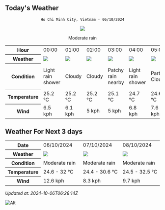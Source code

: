 ## Today's Weather
<div align="center">

`Ho Chi Minh City, Vietnam - 06/10/2024`

<img src="https://cdn.weatherapi.com/weather/64x64/day/302.png"/>

Moderate rain

</div>


<table>
    <tr>
        <th>Hour</th>
          <td>00:00</div>   <td>01:00</div>   <td>02:00</div>   <td>03:00</div>   <td>04:00</div>   <td>05:00</div>   <td>06:00</div>   <td>07:00</div>   <td>08:00</div>   <td>09:00</div>   <td>10:00</div>   <td>11:00</div>   <td>12:00</div>   <td>$${\color{red}13:00}$$</td>   <td>14:00</div>   <td>15:00</div>   <td>16:00</div>   <td>17:00</div>   <td>18:00</div>   <td>19:00</div>   <td>20:00</div>   <td>21:00</div>   <td>22:00</div>   <td>23:00</div> 
    </tr>
    <tr>
        <th>Weather</th>
        <td><img src="https://cdn.weatherapi.com/weather/64x64/night/353.png"></img></td><td><img src="https://cdn.weatherapi.com/weather/64x64/night/119.png"></img></td><td><img src="https://cdn.weatherapi.com/weather/64x64/night/119.png"></img></td><td><img src="https://cdn.weatherapi.com/weather/64x64/night/176.png"></img></td><td><img src="https://cdn.weatherapi.com/weather/64x64/night/353.png"></img></td><td><img src="https://cdn.weatherapi.com/weather/64x64/night/116.png"></img></td><td><img src="https://cdn.weatherapi.com/weather/64x64/day/113.png"></img></td><td><img src="https://cdn.weatherapi.com/weather/64x64/day/113.png"></img></td><td><img src="https://cdn.weatherapi.com/weather/64x64/day/113.png"></img></td><td><img src="https://cdn.weatherapi.com/weather/64x64/day/116.png"></img></td><td><img src="https://cdn.weatherapi.com/weather/64x64/day/176.png"></img></td><td><img src="https://cdn.weatherapi.com/weather/64x64/day/176.png"></img></td><td><img src="https://cdn.weatherapi.com/weather/64x64/day/353.png"></img></td><td><img src="https://cdn.weatherapi.com/weather/64x64/day/116.png"></img></td><td><img src="https://cdn.weatherapi.com/weather/64x64/day/353.png"></img></td><td><img src="https://cdn.weatherapi.com/weather/64x64/day/356.png"></img></td><td><img src="https://cdn.weatherapi.com/weather/64x64/day/356.png"></img></td><td><img src="https://cdn.weatherapi.com/weather/64x64/day/356.png"></img></td><td><img src="https://cdn.weatherapi.com/weather/64x64/night/353.png"></img></td><td><img src="https://cdn.weatherapi.com/weather/64x64/night/176.png"></img></td><td><img src="https://cdn.weatherapi.com/weather/64x64/night/176.png"></img></td><td><img src="https://cdn.weatherapi.com/weather/64x64/night/176.png"></img></td><td><img src="https://cdn.weatherapi.com/weather/64x64/night/176.png"></img></td><td><img src="https://cdn.weatherapi.com/weather/64x64/night/176.png"></img></td>
    </tr>
    <tr>
        <th>Condition</th>
        <td width="200px">Light rain shower</td><td width="200px">Cloudy </td><td width="200px">Cloudy </td><td width="200px">Patchy rain nearby</td><td width="200px">Light rain shower</td><td width="200px">Partly Cloudy </td><td width="200px">Sunny</td><td width="200px">Sunny</td><td width="200px">Sunny</td><td width="200px">Partly Cloudy </td><td width="200px">Patchy rain nearby</td><td width="200px">Patchy rain nearby</td><td width="200px">Light rain shower</td><td width="200px">Partly cloudy</td><td width="200px">Light rain shower</td><td width="200px">Moderate or heavy rain shower</td><td width="200px">Moderate or heavy rain shower</td><td width="200px">Moderate or heavy rain shower</td><td width="200px">Light rain shower</td><td width="200px">Patchy rain nearby</td><td width="200px">Patchy rain nearby</td><td width="200px">Patchy rain nearby</td><td width="200px">Patchy rain nearby</td><td width="200px">Patchy rain nearby</td>
    </tr>
    <tr>
        <th>Temperature</th>
        <td>25.2 °C</td><td>25.2 °C</td><td>25.2 °C</td><td>25.1 °C</td><td>24.7 °C</td><td>24.6 °C</td><td>24.6 °C</td><td>25.9 °C</td><td>27.5 °C</td><td>29.3 °C</td><td>30.8 °C</td><td>31.9 °C</td><td>31.7 °C</td><td>31.1 °C</td><td>31.7 °C</td><td>30.9 °C</td><td>29.3 °C</td><td>27.4 °C</td><td>26.3 °C</td><td>26 °C</td><td>25.9 °C</td><td>25.8 °C</td><td>25.6 °C</td><td>25.4 °C</td>
    </tr>
    <tr>
        <th>Wind</th>
        <td>6.5 kph</td><td>6.1 kph</td><td>5 kph</td><td>5 kph</td><td>6.8 kph</td><td>7.6 kph</td><td>6.8 kph</td><td>6.5 kph</td><td>7.9 kph</td><td>7.6 kph</td><td>7.6 kph</td><td>7.2 kph</td><td>6.8 kph</td><td>4 kph</td><td>1.1 kph</td><td>3.6 kph</td><td>7.9 kph</td><td>11.2 kph</td><td>12.6 kph</td><td>11.2 kph</td><td>10.1 kph</td><td>11.5 kph</td><td>10.1 kph</td><td>8.6 kph</td>
    </tr>
</table>


## Weather For Next 3 days


<table>
    <tr>
        <th>Date</th>
        <td>06/10/2024</td><td>07/10/2024</td><td>08/10/2024</td>
    </tr>
    <tr>
        <th>Weather</th>
        <td><img src="https://cdn.weatherapi.com/weather/64x64/day/302.png"></img></td><td><img src="https://cdn.weatherapi.com/weather/64x64/day/302.png"></img></td><td><img src="https://cdn.weatherapi.com/weather/64x64/day/302.png"></img></td>
    </tr>
    <tr>
        <th>Condition</th>
        <td width="200px">Moderate rain</td><td width="200px">Moderate rain</td><td width="200px">Moderate rain</td>
    </tr>
    <tr>
        <th>Temperature</th>
        <td>24.6 -  32 °C</td><td>24.4 -  30.6 °C</td><td>24.5 -  32.5 °C</td>
    </tr>
    <tr>
        <th>Wind</th>
        <td>12.6 kph</td><td>8.3 kph</td><td>9.7 kph</td>
    </tr>
</table>


*Updated at: 2024-10-06T06:28:14Z*

![Alt](https://repobeats.axiom.co/api/embed/7d451ae2cdef1648d2e14e5cc714356b2ebae209.svg "Repobeats analytics image")
